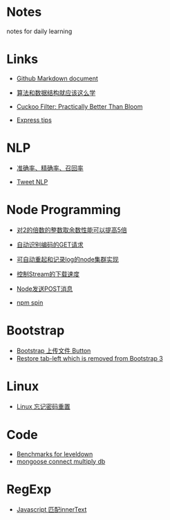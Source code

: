 Notes
=====

notes for daily learning

Links
=====

* [Github Markdown document](https://help.github.com/articles/github-flavored-markdown)

* [算法和数据结构就应该这么学](http://www.comp.nus.edu.sg/~stevenha/visualization/index.html)

* [Cuckoo Filter: Practically Better Than Bloom](https://www.cs.cmu.edu/~dga/papers/cuckoo-conext2014.pdf)

* [Express tips](https://github.com/liwenzhu/notes/blob/master/node/express.md)


NLP
===

* [准确率、精确率、召回率](https://github.com/liwenzhu/notes/blob/master/nlp/accuracy_precision_recall.md)

* [Tweet NLP](http://www.ark.cs.cmu.edu/TweetNLP/)

Node Programming
================

* [对2的倍数的整数取余数性能可以提高5倍](https://github.com/liwenzhu/notes/blob/master/node/mod_programming.md)

* [自动识别编码的GET请求](https://github.com/liwenzhu/notes/blob/master/node/http_get.md)

* [可自动重起和记录log的node集群实现](https://github.com/liwenzhu/notes/blob/master/node/cluster_programming.md)

* [控制Stream的下载速度](https://github.com/liwenzhu/notes/blob/master/node/stream_control.md)

* [Node发送POST消息](https://github.com/liwenzhu/notes/blob/master/node/post.md)

* [npm spin](https://github.com/liwenzhu/notes/blob/master/node/npm.md)

Bootstrap
=========

* [Bootstrap 上传文件 Button](https://github.com/liwenzhu/notes/blob/master/bootstrap/upload.md)
* [Restore tab-left which is removed from Bootstrap 3](https://github.com/liwenzhu/notes/blob/master/bootstrap/tag-left.md)

Linux
======

* [Linux 忘记密码重置](https://github.com/liwenzhu/notes/blob/master/linux/forgotPassword.md)

Code
====

* [Benchmarks for leveldown](https://github.com/liwenzhu/notes/blob/master/node/leveldb_bench.md)
* [mongoose connect multiply db](https://github.com/liwenzhu/notes/blob/master/node/mongoose.md)

RegExp
======

* [Javascript 匹配innerText](https://github.com/liwenzhu/notes/blob/master/regexp/html.md)

